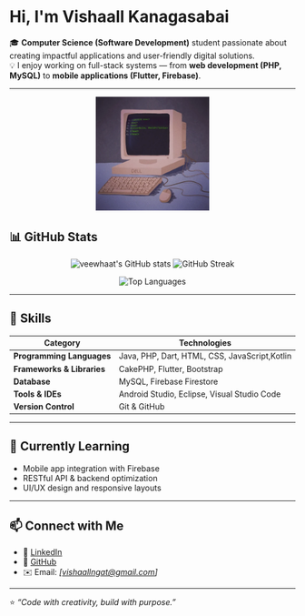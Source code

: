 # Hi, I'm Vishaall Kanagasabai 

🎓 **Computer Science (Software Development)** student passionate about creating impactful applications and user-friendly digital solutions.  
💡 I enjoy working on full-stack systems — from **web development (PHP, MySQL)** to **mobile applications (Flutter, Firebase)**.

---
<p align="center">
  <!-- <img src="https://github.com/veewhaat/veewhaat/blob/main/asset/200w.webp" alt="Animated Banner" width="200"/>
  <img src="https://github.com/veewhaat/veewhaat/blob/main/asset/giphy.gif" alt="Animated Banner" width="200"/>
  <img src="https://github.com/veewhaat/veewhaat/blob/main/asset/giphy.webp" alt="Animated Banner" width="200"/> -->
  <img src="https://github.com/veewhaat/veewhaat/blob/main/asset/giphy (1).webp" alt="Animated Banner" width="200" length="100"/>
  <!-- <img src="https://github.com/veewhaat/veewhaat/blob/main/asset/200.webp" alt="Animated Banner" width="200"/> -->
</p>


## 📊 GitHub Stats

<p align="center">
  <img src="https://github-readme-stats.vercel.app/api?username=veewhaat&show_icons=true&theme=tokyonight" alt="veewhaat's GitHub stats" height="165">
  <img src="https://github-readme-streak-stats.herokuapp.com/?user=veewhaat&theme=tokyonight" alt="GitHub Streak" height="165">
</p>

<p align="center">
  <img src="https://github-readme-stats.vercel.app/api/top-langs/?username=veewhaat&layout=compact&theme=tokyonight" alt="Top Languages" height="165">
</p>

---

## 🧠 Skills

| Category | Technologies |
|-----------|---------------|
| **Programming Languages** | Java, PHP, Dart, HTML, CSS, JavaScript,Kotlin |
| **Frameworks & Libraries** | CakePHP, Flutter, Bootstrap |
| **Database** | MySQL, Firebase Firestore |
| **Tools & IDEs** | Android Studio, Eclipse, Visual Studio Code |
| **Version Control** | Git & GitHub |

---

## 🌱 Currently Learning
- Mobile app integration with Firebase  
- RESTful API & backend optimization  
- UI/UX design and responsive layouts  

---

## 📫 Connect with Me
- 💼 [LinkedIn](https://www.linkedin.com/in/vishaall-kanagasabai/)
- 🐙 [GitHub](https://github.com/veewhaat)  
- ✉️ Email: *[vishaallngat@gmail.com]*  

---

⭐️ *“Code with creativity, build with purpose.”*
